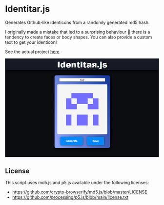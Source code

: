 # Identitar.js

Generates Github-like identicons from a randomly generated md5 hash.

I originally made a mistake that led to a surprising behaviour 🤗 there is a tendency to create faces or body shapes.
You can also provide a custom text to get your identicon!

See the actual project [here](https://kahagino.github.io/indentitar.js/)

![identicon of the text 'face'](demo-screenshot.png)

## License

This script uses md5.js and p5.js available under the following licenses:
 - https://github.com/crypto-browserify/md5.js/blob/master/LICENSE
 - https://github.com/processing/p5.js/blob/main/license.txt

